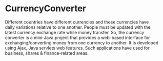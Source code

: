 # CurrencyConverter
Different countries have different currencies and these currencies have daily variations relative to one another. People must be updated with the latest currency exchange rate while money transfer. So, the currency converter is a mini-Java project that provides a web-based interface for exchanging/converting money from one currency to another. It is developed using Ajax, Java servlets web features. Such applications have used for business, shares &amp; finance-related areas.
